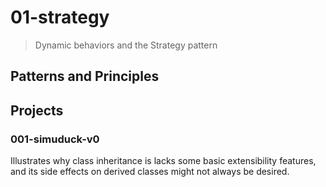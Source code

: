 # 01-strategy
> Dynamic behaviors and the Strategy pattern

## Patterns and Principles


## Projects

### 001-simuduck-v0
Illustrates why class inheritance is lacks some basic extensibility features, and its side effects on derived classes might not always be desired.